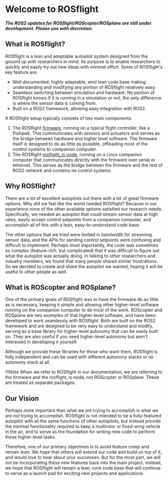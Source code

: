 # Welcome to ROSflight

***The ROS2 updates for ROSflight/ROScopter/ROSplane are still under development. Please use with discretion.***

## What is ROSflight?

ROSflight is a lean and adaptable autopilot system designed from the ground up with researchers in mind. Its purpose is to enable researchers to quickly and easily try out new ideas with minimal effort. Some of ROSflight's key feature are:

- Well documented, highly adaptable, amd lean code base making understanding and modifying any portion of ROSflight relatively easy.
- Seamless switching between simulation and hardware. No portion of ROSflight knows if it is running in a simulation or not, the only difference is where the sensor data is coming from.
- Built on a ROS2 framework, allowing easy integration with ROS2.

A ROSflight setup typically consists of two main components:

1. The ROSflight [firmware](https://github.com/rosflight/rosflight_firmware), running on a typical flight controller, like a Pixhawk. This communicates with sensors and actuators and serves as the bridge between hardware and higher level software. The firmware itself is designed to do as little as possible, offloading most of the control systems to companion computer.
2. The ROSflight [rosflight_io node](https://github.com/rosflight/rosflight_ros_pkgs), running on a Linux companion computer that communicates directly with the firmware over serial or ethernet. This serves as the bridge between the firmware and the rest of ROS2 network and contains no control systems.

## Why ROSflight?

There are a lot of excellent autopilots out there with a lot of great firmware options. Why did we feel like the world needed ROSflight? Because in our experience none of the other available options satisfied our research needs. Specifically, we needed an autopilot that could stream sensor data at high rates, easily accept control setpoints from a companion computer, and accomplish all of this with a lean, easy-to-understand code base.

The other options that we tried were limited in bandwidth for streaming sensor data, and the APIs for sending control setpoints were confusing and difficult to implement. Perhaps most importantly, the code was sometimes so complex (feature-rich, but complicated) that it was difficult to figure out what the autopilot was actually doing. In talking to other researchers and industry members, we found that many people shared similar frustrations. So we decided to create and share the autopilot we wanted, hoping it will be useful to other people as well.

## What is ROScopter and ROSplane?

One of the primary goals of ROSflight was to have the firmware do as little as is necessary, keeping it simple and allowing other higher-level software running on the companion computer to do most of the work. ROScopter and ROSplane are two examples of that higher-level software, and have been developed to work seamlessly with ROSflight. Both are built on the ROS2 framework and are designed to be very easy to understand and modify, serving as a base library for higher-level autonomy that can be easily built on. They are also useful if you need higher-level autonomy but aren't interested in developing it yourself.

Although we provide these libraries for those who want them, ROSflight is fully independent and can be used with different autonomy stacks or no autonomy stack at all.

!!!Note
    When we refer to ROSflight in our documentation, we are referring to the firmware and the rosflight_io node, not ROScopter or ROSplane. These are treated as separate packages.

## Our Vision

Perhaps more important than what we are trying to accomplish is what we are *not* trying to accomplish. ROSflight is not intended to be a fully-featured autopilot with all the same functions of other autopilots, but instead provide the minimal functionality required to keep a multirotor or fixed-wing vehicle in the air, and to serve as the foundation for writing new code to perform these higher-level tasks. 

Therefore, one of our primary objectives is to avoid feature creep and remain *lean*. We hope that others will extend our code and build on top of it, and would love to hear about your successes. But for the most part, we will not be incorporating these new features back into the main project. Instead, we hope that ROSflight will remain a lean, core code base that will continue to serve as a launch pad for exciting new projects and applications.
